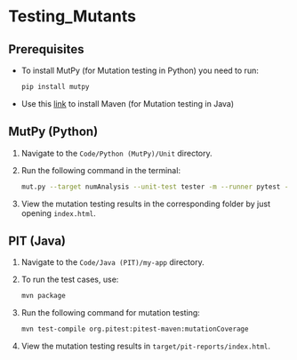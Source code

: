 # Testing_Mutants

## Prerequisites
* To install MutPy (for Mutation testing in Python) you need to run:
  
   ```bash
   pip install mutpy
   ```
* Use this [link](https://www.digitalocean.com/community/tutorials/install-maven-linux-ubuntu) to install Maven (for Mutation testing in Java)


## MutPy (Python)

1. Navigate to the `Code/Python (MutPy)/Unit` directory.
2. Run the following command in the terminal:

   <!-- ### Unit Mutation -->

   ```bash
   mut.py --target numAnalysis --unit-test tester -m --runner pytest --report-html Output/
    ```
   <!-- ### Integration Mutation

   ```bash
   mut.py --target numAnalysisIntegration --unit-test testerIntegration -m --runner pytest --report-html Integration/ -->
   <!-- ``` -->
4. View the mutation testing results in the corresponding folder by just opening `index.html`.

## PIT (Java)

1. Navigate to the `Code/Java (PIT)/my-app` directory.
2. To run the test cases, use:

    ```bash
    mvn package
    ```
3. Run the following command for mutation testing:
    ```bash
    mvn test-compile org.pitest:pitest-maven:mutationCoverage
    ```
4. View the mutation testing results in `target/pit-reports/index.html`.
